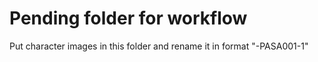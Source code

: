# Pending folder for workflow
Put character images in this folder and rename it in format "-PASA001-1"
